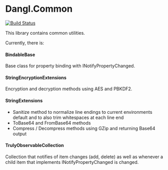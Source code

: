 # Dangl.Common
[![Build Status](https://jenkins.dangl.me/buildStatus/icon?job=Dangl.Common.Tests)](https://jenkins.dangl.me/job/Dangl.Common.Tests/)

This library contains common utilities.

Currently, there is:

#### BindableBase
Base class for property binding with INotifyPropertyChanged.

#### StringEncryptionExtensions
Encryption and decryption methods using AES and PBKDF2.

#### StringExtensions
* Sanitize method to normalize line endings to current environments default and to also trim whitespaces at each line end
* ToBase64 and FromBase64 methods
* Compress / Decompress methods using GZip and returning Base64 output

#### TrulyObservableCollection

Collection that notifies of item changes (add, delete) as well as whenever a child item that implements INotifyPropertyChanged is changed.

